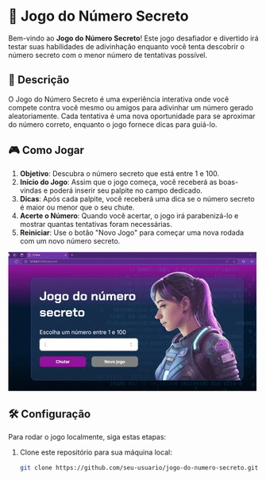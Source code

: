 # 🎲 Jogo do Número Secreto

Bem-vindo ao **Jogo do Número Secreto**! Este jogo desafiador e divertido irá testar suas habilidades de adivinhação enquanto você tenta descobrir o número secreto com o menor número de tentativas possível. 

## 📜 Descrição

O Jogo do Número Secreto é uma experiência interativa onde você compete contra você mesmo ou amigos para adivinhar um número gerado aleatoriamente. Cada tentativa é uma nova oportunidade para se aproximar do número correto, enquanto o jogo fornece dicas para guiá-lo.

## 🎮 Como Jogar

1. **Objetivo**: Descubra o número secreto que está entre 1 e 100.
2. **Início do Jogo**: Assim que o jogo começa, você receberá as boas-vindas e poderá inserir seu palpite no campo dedicado.
3. **Dicas**: Após cada palpite, você receberá uma dica se o número secreto é maior ou menor que o seu chute.
4. **Acerte o Número**: Quando você acertar, o jogo irá parabenizá-lo e mostrar quantas tentativas foram necessárias.
5. **Reiniciar**: Use o botão "Novo Jogo" para começar uma nova rodada com um novo número secreto.

![Demonstração do Jogo](./img/read1.gif)

## 🛠️ Configuração

Para rodar o jogo localmente, siga estas etapas:

1. Clone este repositório para sua máquina local:
   ```bash
   git clone https://github.com/seu-usuario/jogo-do-numero-secreto.git